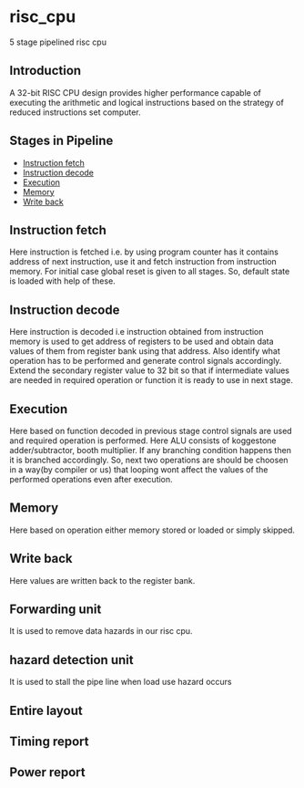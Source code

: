 # risc_cpu
5 stage pipelined risc cpu

## Introduction
A 32-bit RISC CPU design provides higher performance capable of executing the arithmetic and logical instructions based on the strategy of reduced instructions set computer.

## Stages in Pipeline

- [Instruction fetch](https://github.com/Sairamakula1999/risc_cpu/blob/main/README.md#instruction-fetch)
- [Instruction decode](https://github.com/Sairamakula1999/risc_cpu/blob/main/README.md#instruction-decode)
- [Execution](https://github.com/Sairamakula1999/risc_cpu/blob/main/README.md#execution)
- [Memory](https://github.com/Sairamakula1999/risc_cpu/blob/main/README.md#memory)
- [Write back](https://github.com/Sairamakula1999/risc_cpu/blob/main/README.md#Write-back)

## Instruction fetch
Here instruction is fetched i.e. by using program counter has it contains address of next instruction, use it and fetch instruction from instruction memory. For initial case global reset is given to all stages. So, default state is loaded with help of these.

## Instruction decode
Here instruction is decoded i.e instruction obtained from instruction memory is used to get address of registers to be used and obtain data values of them from register bank using that address. Also identify what operation has to be performed and generate control signals accordingly. Extend the secondary register value to 32 bit so that if intermediate values are needed in required operation or function it is ready to use in next stage. 

## Execution
Here based on function decoded in previous stage control signals are used and required operation is performed. Here ALU consists of koggestone adder/subtractor, booth multiplier. If any branching condition happens then it is branched accordingly. So, next two operations are should be choosen in a way(by compiler or us) that looping wont affect the values of the performed operations even after execution.

## Memory
Here based on operation either memory stored or loaded or simply skipped.

## Write back
Here values are written back to the register bank.

## Forwarding unit
It is used to remove data hazards in our risc cpu.

## hazard detection unit
It is used to stall the pipe line when load use hazard occurs

## Entire layout

## Timing report

## Power report



